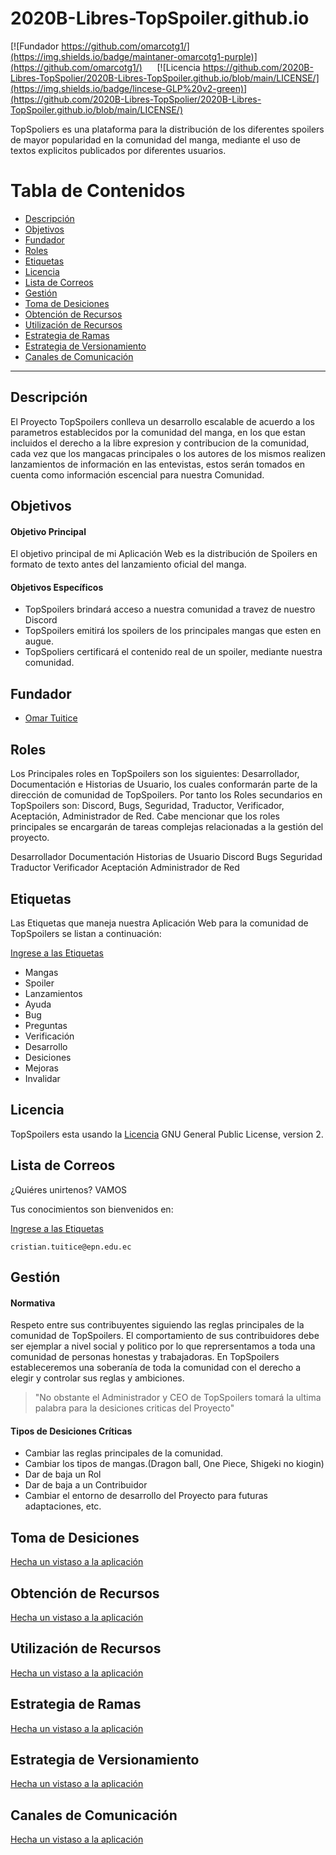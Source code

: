 # 2020B-Libres-TopSpoiler.github.io

[![Fundador https://github.com/omarcotg1/](https://img.shields.io/badge/maintaner-omarcotg1-purple)](https://github.com/omarcotg1/)
&nbsp;&nbsp;&nbsp;&nbsp;
[![Licencia https://github.com/2020B-Libres-TopSpolier/2020B-Libres-TopSpoiler.github.io/blob/main/LICENSE/](https://img.shields.io/badge/lincese-GLP%20v2-green)](https://github.com/2020B-Libres-TopSpolier/2020B-Libres-TopSpoiler.github.io/blob/main/LICENSE/)
&nbsp;&nbsp;&nbsp;&nbsp;


TopSpoliers es una plataforma para la distribución de los diferentes spoilers de mayor popularidad en la comunidad del manga, mediante el uso de textos explicitos publicados por diferentes usuarios.



Tabla de Contenidos
=======================


* [Descripción](#descripción)
* [Objetivos](#objetivos)
* [Fundador](#fundador)
* [Roles](#roles)
* [Etiquetas](#etiquetas)
* [Licencia](#licencia)
* [Lista de Correos](#lista-de-correos)
* [Gestión](#gestión)
* [Toma de Desiciones](#toma-de-desiciones)
* [Obtención de Recursos](#obtención-de-recursos)
* [Utilización de Recursos](#utilización-de-recursos)
* [Estrategia de Ramas](#estrategia-de-ramas)
* [Estrategia de Versionamiento](#estrategia-de-versionamiento)
* [Canales de Comunicación](#canales-de-comunicación)

---

Descripción
-------

El Proyecto TopSpoilers conlleva un desarrollo escalable de acuerdo a los parametros establecidos por la comunidad del manga, en los que estan incluidos el derecho a la libre expresion y contribucion de la comunidad, cada vez que los mangacas principales o los autores de los mismos realizen lanzamientos de información en las entevistas, estos serán tomados en cuenta como información escencial para nuestra Comunidad. 


Objetivos
-------

#### Objetivo Principal

El objetivo principal de mi Aplicación Web es la distribución de Spoilers en formato de texto antes del lanzamiento oficial del manga.

#### Objetivos Específicos

* TopSpoilers brindará acceso a nuestra comunidad a travez de nuestro Discord
* TopSpoilers emitirá los spoilers de los principales mangas que esten en augue.
* TopSpoliers certificará el contenido real de un spoiler, mediante nuestra comunidad.


Fundador
-------

* [Omar Tuitice]( https://github.com/omarcotg1)


Roles
-------

Los Principales roles en TopSpoilers son los siguientes: Desarrollador, Documentación e Historias de Usuario, los cuales conformarán parte de la dirección de comunidad de TopSpoilers. Por tanto los Roles secundarios en TopSpoilers son: Discord, Bugs, Seguridad, Traductor, Verificador, Aceptación, Administrador de Red. Cabe mencionar que los roles principales se encargarán de tareas complejas relacionadas a la gestión del proyecto. 

Desarrollador 
Documentación 
Historias de Usuario
Discord
Bugs
Seguridad
Traductor
Verificador
Aceptación
Administrador de Red

Etiquetas
-------

Las Etiquetas que maneja nuestra Aplicación Web para la comunidad de TopSpoilers se listan a continuación:

[Ingrese a las Etiquetas](https://github.com/2020B-Libres-TopSpolier/2020B-Libres-TopSpoiler.github.io/labels)

* Mangas
* Spoiler
* Lanzamientos
* Ayuda
* Bug
* Preguntas
* Verificación
* Desarrollo
* Desiciones
* Mejoras
* Invalidar


Licencia
-------

TopSpoilers esta usando la [Licencia](https://github.com/2020B-Libres-TopSpolier/2020B-Libres-TopSpoiler.github.io/blob/main/LICENSE) GNU General Public License, version 2.


Lista de Correos
--------

¿Quiéres unirtenos? VAMOS

Tus conocimientos son bienvenidos en:

[Ingrese a las Etiquetas](https://github.com/2020B-Libres-TopSpolier/2020B-Libres-TopSpoiler.github.io/labels)

    cristian.tuitice@epn.edu.ec

Gestión
----

  #### Normativa

Respeto entre sus contribuyentes siguiendo las reglas principales de la comunidad de TopSpoilers. El comportamiento de sus contribuidores debe ser ejemplar a nivel social y politico por lo que reprersentamos a toda una comunidad de personas honestas y trabajadoras. En TopSpoilers estableceremos una soberanía de toda la comunidad con el derecho
a elegir y controlar sus reglas y ambiciones.

> "No obstante el Administrador y CEO de TopSpoilers tomará la ultima palabra para la desiciones criticas del Proyecto"

  #### Tipos de Desiciones Críticas

* Cambiar las reglas principales de la comunidad.
* Cambiar los tipos de mangas.(Dragon ball, One Piece, Shigeki no kiogin)
* Dar de baja un Rol
* Dar de baja a un Contribuidor
* Cambiar el entorno de desarrollo del Proyecto para futuras adaptaciones, etc.

Toma de Desiciones
-------

[Hecha un vistaso a la aplicación](https://www.figma.com/file/YBSq1VzG63potczpzNlXMS/Untitled?node-id=0%3A1)

Obtención de Recursos
-------

[Hecha un vistaso a la aplicación](https://www.figma.com/file/YBSq1VzG63potczpzNlXMS/Untitled?node-id=0%3A1)

Utilización de Recursos
-------

[Hecha un vistaso a la aplicación](https://www.figma.com/file/YBSq1VzG63potczpzNlXMS/Untitled?node-id=0%3A1)

Estrategia de Ramas
-------

[Hecha un vistaso a la aplicación](https://www.figma.com/file/YBSq1VzG63potczpzNlXMS/Untitled?node-id=0%3A1)

Estrategia de Versionamiento
-------

[Hecha un vistaso a la aplicación](https://www.figma.com/file/YBSq1VzG63potczpzNlXMS/Untitled?node-id=0%3A1)

Canales de Comunicación
-------

[Hecha un vistaso a la aplicación](https://www.figma.com/file/YBSq1VzG63potczpzNlXMS/Untitled?node-id=0%3A1)

